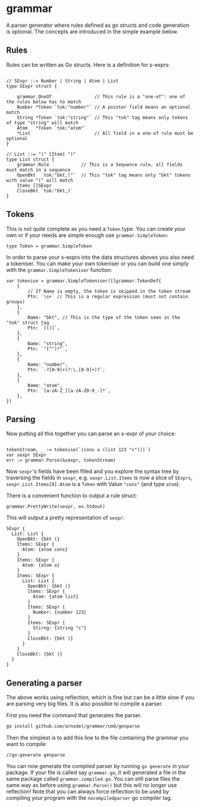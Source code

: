 # grammar

A parser generator where rules defined as go structs and code generation is
optional.  The concepts are introduced in the simple example below.

## Rules

Rules can be written as Go structs.  Here is a definition for s-exprs:

```golang

// SExpr ::= Number | String | Atom | List
type SExpr struct {
    
    grammar.OneOf                // This rule is a "one-of": one of the rules below has to match
    Number *Token `tok:"number"` // A pointer field means an optional match
    String *Token `tok:"string"` // This "tok" tag means only tokens of type "string" will match
    Atom   *Token `tok:"atom"`
    *List                        // All field in a one-of rule must be optional
}

// List ::= "(" [Item] ")"
type List struct {
    grammar.Rule            // This is a Sequence rule, all fields must match in a sequence
    OpenBkt  `tok:"bkt,("`  // This "tok" tag means only "bkt" tokens with value "(" will match
    Items []SExpr
    CloseBkt `tok:"bkt,)`
}
```

## Tokens

This is not quite complete as you need a `Token` type.  You can create your own or if your needs are simple enough use `grammar.SimpleToken`:

```golang
type Token = grammar.SimpleToken
```

In order to parse your s-exprs into the data structures aboves you also need a tokeniser.  You can make your own tokeniser or you can build one simply with the `grammar.SimpleTokeniser` function:

```golang
var tokenise = grammar.SimpleTokeniser([]grammar.TokenDef{
    {
        // If Name is empty, the token is skipped in the token stream
        Ptn: `\s+` // This is a regular expression (must not contain groups)
    },
    {
        Name: "bkt", // This is the type of the token seen in the "tok" struct tag
        Ptn: `[()]`,
    },
    {
        Name: "string",
        Ptn: `"[^"]*"`,
    },
    {
        Name: "number",
        Ptn: `-?[0-9]+(?:\.[0-9]+)?`,
    },
    {
        Name: "atom",
        Ptn: `[a-zA-Z_][a-zA-Z0-9_-]*`,
    },
})
```

## Parsing

Now putting all this together you can parse an s-expr of your choice:

```golang

tokenStream, _ := tokenise(`(cons a (list 123 "c")))`)
var sexpr SExpr
err := grammar.Parse(&sexpr, tokenStream)
```

Now `sexpr`'s fields have been filled and you explore the syntax tree by
traversing the fields in `sexpr`, e.g. `sexpr.List.Items` is now a slice of
`SExprs`, `sexpr.List.Items[0].Atom` is a `Token` with Value `"cons"` (and type
`atom`).

There is a convenient function to output a rule struct:

```golang
grammar.PrettyWrite(sexpr, os.Stdout)
```

This will output a pretty representation of `sexpr`:
```
SExpr {
  List: List {
    OpenBkt: {bkt (}
    Items: SExpr {
      Atom: {atom cons}
    }
    Items: SExpr {
      Atom: {atom a}
    }
    Items: SExpr {
      List: List {
        OpenBkt: {bkt (}
        Items: SExpr {
          Atom: {atom list}
        }
        Items: SExpr {
          Number: {number 123}
        }
        Items: SExpr {
          Stirng: {string "c"}
        }
        CloseBkt: {bkt )}
      }
    }
    CloseBkt: {bkt )}
  }
}
```

## Generating a parser

The above works using reflection, which is fine but can be a little slow if you
are parsing very big files.  It is also possible to compile a parser.

First you need the command that generates the parser.

```sh
go install github.com/arnodel/grammar/cmd/genparse
```

Then the simplest is to add this line to the file containing the grammar you
want to compile:

```golang
//go:generate genparse
```

You can now generate the compiled parser by running `go generate` in your
package.  If your file is called say `grammar.go`, it will generated a file in
the same package called `grammar.compiled.go`.  You can still parse files the
same way as before using `grammar.Parse()` but this will no longer use
reflection!  Note that you can always force reflection to be used by compiling your
program with the `nocompiledparser` go compiler tag.
